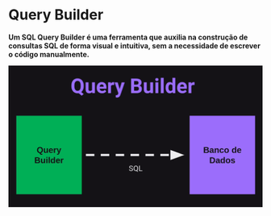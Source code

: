 # Query Builder

**Um SQL Query Builder é uma ferramenta que auxilia na construção de consultas SQL de forma visual e intuitiva, sem a necessidade de escrever o código manualmente.**

![alt text](image.png)

